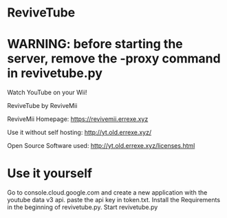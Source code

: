# ReviveTube


# WARNING: before starting the server, remove the -proxy command in revivetube.py

Watch YouTube on your Wii!

ReviveTube by ReviveMii

ReviveMii Homepage: https://revivemii.errexe.xyz

Use it without self hosting: http://yt.old.errexe.xyz/

Open Source Software used: http://yt.old.errexe.xyz/licenses.html

# Use it yourself
Go to console.cloud.google.com and create a new application with the youtube data v3 api. paste the api key in token.txt. Install the Requirements in the beginning of revivetube.py. Start revivetube.py